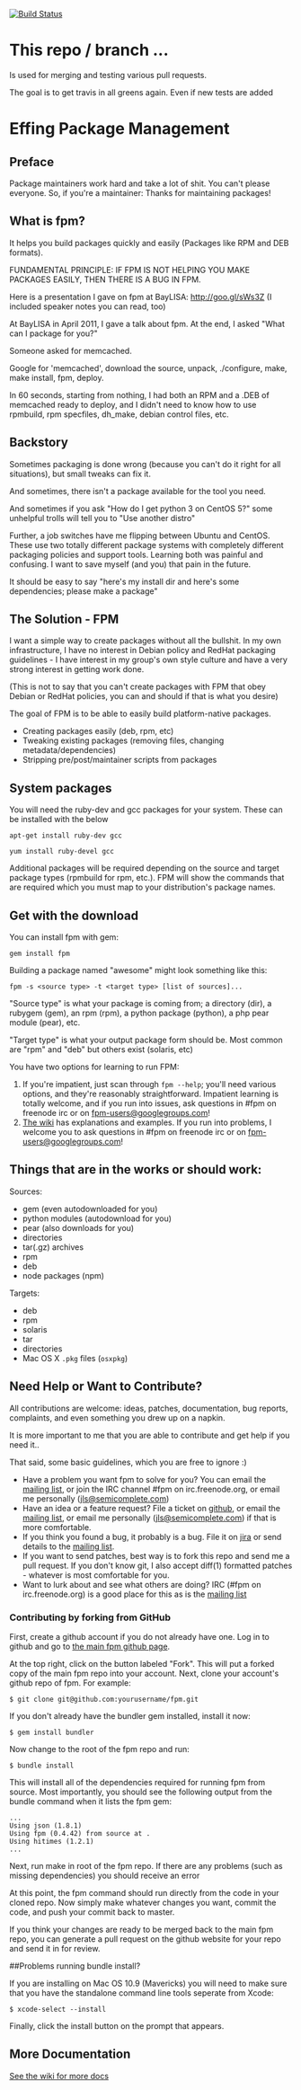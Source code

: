 [![Build Status](https://travis-ci.org/vStone/fpm.svg?branch=develop)](https://travis-ci.org/vStone/fpm)

# This repo / branch ...

Is used for merging and testing various pull requests.

The goal is to get travis in all greens again. Even if new tests are added



# Effing Package Management

## Preface

Package maintainers work hard and take a lot of shit. You can't please
everyone. So, if you're a maintainer: Thanks for maintaining packages!

## What is fpm?

It helps you build packages quickly and easily (Packages like RPM and DEB
formats).

FUNDAMENTAL PRINCIPLE: IF FPM IS NOT HELPING YOU MAKE PACKAGES EASILY, THEN
THERE IS A BUG IN FPM.

Here is a presentation I gave on fpm at BayLISA: <http://goo.gl/sWs3Z> (I
included speaker notes you can read, too)

At BayLISA in April 2011, I gave a talk about fpm. At the end, I asked "What
can I package for you?"

Someone asked for memcached.

Google for 'memcached', download the source, unpack, ./configure, make, make
install, fpm, deploy.

In 60 seconds, starting from nothing, I had both an RPM and a .DEB of memcached
ready to deploy, and I didn't need to know how to use rpmbuild, rpm specfiles,
dh\_make, debian control files, etc.

## Backstory

Sometimes packaging is done wrong (because you can't do it right for all
situations), but small tweaks can fix it.

And sometimes, there isn't a package available for the tool you need.

And sometimes if you ask "How do I get python 3 on CentOS 5?" some unhelpful
trolls will tell you to "Use another distro"

Further, a job switches have me flipping between Ubuntu and CentOS. These use
two totally different package systems with completely different packaging
policies and support tools. Learning both was painful and confusing. I want to
save myself (and you) that pain in the future.

It should be easy to say "here's my install dir and here's some dependencies;
please make a package"

## The Solution - FPM

I want a simple way to create packages without all the bullshit. In my own
infrastructure, I have no interest in Debian policy and RedHat packaging
guidelines - I have interest in my group's own style culture and have a very strong
interest in getting work done.

(This is not to say that you can't create packages with FPM that obey Debian or
RedHat policies, you can and should if that is what you desire)

The goal of FPM is to be able to easily build platform-native packages.

* Creating packages easily (deb, rpm, etc)
* Tweaking existing packages (removing files, changing metadata/dependencies)
* Stripping pre/post/maintainer scripts from packages

## System packages
You will need the ruby-dev and gcc packages for your system. These can be installed with the below

    apt-get install ruby-dev gcc
    
    yum install ruby-devel gcc

Additional packages will be required depending on the source and target package types (rpmbuild for rpm, etc.). FPM will show the commands that are required which you must map to your distribution's package names.

## Get with the download

You can install fpm with gem:

    gem install fpm

Building a package named "awesome" might look something like this:

    fpm -s <source type> -t <target type> [list of sources]...

"Source type" is what your package is coming from; a directory (dir), a rubygem (gem), an rpm (rpm), a python package (python), a php pear module (pear), etc.

"Target type" is what your output package form should be. Most common are "rpm"
and "deb" but others exist (solaris, etc)

You have two options for learning to run FPM:

1. If you're impatient, just scan through `fpm --help`; you'll need various
   options, and they're reasonably straightforward. Impatient learning is
   totally welcome, and if you run into issues, ask questions in #fpm on
   freenode irc or on fpm-users@googlegroups.com!
1. [The wiki](https://github.com/jordansissel/fpm/wiki) has explanations and
   examples. If you run into problems, I welcome you to ask questions in #fpm
   on freenode irc or on fpm-users@googlegroups.com!

## Things that are in the works or should work:

Sources:

* gem (even autodownloaded for you)
* python modules (autodownload for you)
* pear (also downloads for you)
* directories
* tar(.gz) archives
* rpm
* deb
* node packages (npm)

Targets:

* deb
* rpm
* solaris
* tar
* directories
* Mac OS X `.pkg` files (`osxpkg`)

## Need Help or Want to Contribute?

All contributions are welcome: ideas, patches, documentation, bug reports,
complaints, and even something you drew up on a napkin.

It is more important to me that you are able to contribute and get help if you
need it..

That said, some basic guidelines, which you are free to ignore :)

* Have a problem you want fpm to solve for you? You can email the
  [mailing list](http://groups.google.com/group/fpm-users), or
  join the IRC channel #fpm on irc.freenode.org, or email me personally
  (jls@semicomplete.com)
* Have an idea or a feature request? File a ticket on
  [github](https://github.com/jordansissel/fpm/issues), or email the
  [mailing list](http://groups.google.com/group/fpm-users), or email
  me personally (jls@semicomplete.com) if that is more comfortable.
* If you think you found a bug, it probably is a bug. File it on
  [jira](https://github.com/jordansissel/fpm/issues) or send details to
  the [mailing list](http://groups.google.com/group/fpm-users).
* If you want to send patches, best way is to fork this repo and send me a pull
  request. If you don't know git, I also accept diff(1) formatted patches -
  whatever is most comfortable for you.
* Want to lurk about and see what others are doing? IRC (#fpm on
  irc.freenode.org) is a good place for this as is the 
  [mailing list](http://groups.google.com/group/fpm-users)

### Contributing by forking from GitHub

First, create a github account if you do not already have one.  Log in to
github and go to [the main fpm github page](https://github.com/jordansissel/fpm).

At the top right, click on the button labeled "Fork".  This will put a forked
copy of the main fpm repo into your account.  Next, clone your account's github
repo of fpm.  For example:

    $ git clone git@github.com:yourusername/fpm.git

If you don't already have the bundler gem installed, install it now:

    $ gem install bundler

Now change to the root of the fpm repo and run:

    $ bundle install

This will install all of the dependencies required for running fpm from source.
Most importantly, you should see the following output from the bundle command
when it lists the fpm gem:

    ...
    Using json (1.8.1) 
    Using fpm (0.4.42) from source at .
    Using hitimes (1.2.1) 
    ...

Next, run make in root of the fpm repo.  If there are any problems (such as
missing dependencies) you should receive an error

At this point, the fpm command should run directly from the code in your cloned
repo.  Now simply make whatever changes you want, commit the code, and push
your commit back to master.

If you think your changes are ready to be merged back to the main fpm repo, you
can generate a pull request on the github website for your repo and send it in
for review.


##Problems running bundle install?

If you are installing on Mac OS 10.9 (Mavericks) you will need to make sure that 
you have the standalone command line tools seperate from Xcode:

    $ xcode-select --install

Finally, click the install button on the prompt that appears.



## More Documentation

[See the wiki for more docs](https://github.com/jordansissel/fpm/wiki)


